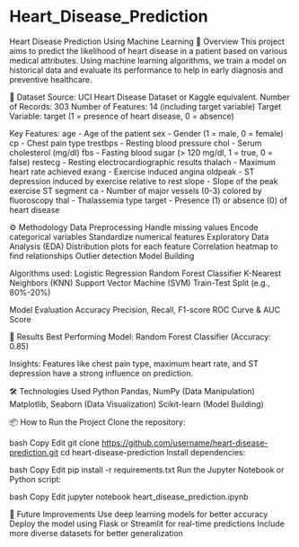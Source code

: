 # Heart_Disease_Prediction
Heart Disease Prediction Using Machine Learning
📌 Overview
This project aims to predict the likelihood of heart disease in a patient based on various medical attributes. Using machine learning algorithms, we train a model on historical data and evaluate its performance to help in early diagnosis and preventive healthcare.

📂 Dataset
Source: UCI Heart Disease Dataset or Kaggle equivalent.
Number of Records: 303
Number of Features: 14 (including target variable)
Target Variable: target (1 = presence of heart disease, 0 = absence)

Key Features:
age - Age of the patient
sex - Gender (1 = male, 0 = female)
cp - Chest pain type
trestbps - Resting blood pressure
chol - Serum cholesterol (mg/dl)
fbs - Fasting blood sugar (> 120 mg/dl, 1 = true, 0 = false)
restecg - Resting electrocardiographic results
thalach - Maximum heart rate achieved
exang - Exercise induced angina
oldpeak - ST depression induced by exercise relative to rest
slope - Slope of the peak exercise ST segment
ca - Number of major vessels (0-3) colored by fluoroscopy
thal - Thalassemia type
target - Presence (1) or absence (0) of heart disease

⚙️ Methodology
Data Preprocessing
Handle missing values
Encode categorical variables
Standardize numerical features
Exploratory Data Analysis (EDA)
Distribution plots for each feature
Correlation heatmap to find relationships
Outlier detection
Model Building

Algorithms used:
Logistic Regression
Random Forest Classifier
K-Nearest Neighbors (KNN)
Support Vector Machine (SVM)
Train-Test Split (e.g., 80%-20%)

Model Evaluation
Accuracy
Precision, Recall, F1-score
ROC Curve & AUC Score

🚀 Results
Best Performing Model: Random Forest Classifier (Accuracy: 0.85)

Insights:
Features like chest pain type, maximum heart rate, and ST depression have a strong influence on prediction.

🛠️ Technologies Used
Python
Pandas, NumPy (Data Manipulation)
Matplotlib, Seaborn (Data Visualization)
Scikit-learn (Model Building)

📦 How to Run the Project
Clone the repository:

bash
Copy
Edit
git clone https://github.com/username/heart-disease-prediction.git
cd heart-disease-prediction
Install dependencies:

bash
Copy
Edit
pip install -r requirements.txt
Run the Jupyter Notebook or Python script:

bash
Copy
Edit
jupyter notebook heart_disease_prediction.ipynb

📌 Future Improvements
Use deep learning models for better accuracy
Deploy the model using Flask or Streamlit for real-time predictions
Include more diverse datasets for better generalization
